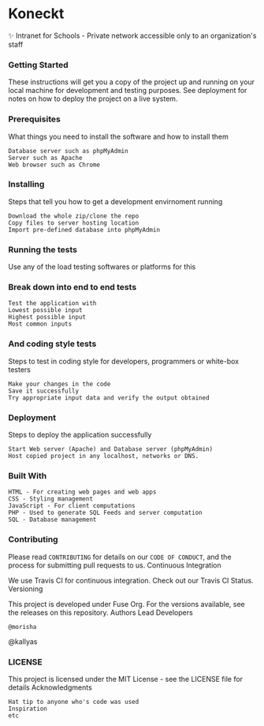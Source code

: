 # Koneckt

✨ Intranet for Schools - Private network accessible only to an organization's staff

### Getting Started

These instructions will get you a copy of the project up and running on your local machine for development and testing purposes.
See deployment for notes on how to deploy the project on a live system.

### Prerequisites

What things you need to install the software and how to install them

    Database server such as phpMyAdmin
    Server such as Apache
    Web browser such as Chrome

### Installing

Steps that tell you how to get a development envirnoment running

    Download the whole zip/clone the repo
    Copy files to server hosting location
    Import pre-defined database into phpMyAdmin

### Running the tests

Use any of the load testing softwares or platforms for this

### Break down into end to end tests

    Test the application with
    Lowest possible input
    Highest possible input
    Most common inputs

### And coding style tests

Steps to test in coding style for developers, programmers or white-box testers

    Make your changes in the code
    Save it successfully
    Try appropriate input data and verify the output obtained

### Deployment

Steps to deploy the application successfully

    Start Web server (Apache) and Database server (phpMyAdmin)
    Host copied project in any localhost, networks or DNS.

### Built With

    HTML - For creating web pages and web apps
    CSS - Styling management
    JavaScript - For client computations
    PHP - Used to generate SQL Feeds and server computation
    SQL - Database management

### Contributing

Please read `CONTRIBUTING` for details on our `CODE OF CONDUCT`, and the process for submitting pull requests to us.
Continuous Integration

We use Travis CI for continuous integration. Check out our Travis CI Status.
Versioning

This project is developed under Fuse Org. For the versions available, see the releases on this repository.
Authors
Lead Developers

    @morisha

@kallyas

### LICENSE

This project is licensed under the MIT License - see the LICENSE file for details
Acknowledgments

    Hat tip to anyone who's code was used
    Inspiration
    etc
